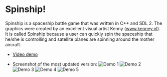 # Spinship!

Spinship is a spaceship battle game that was written in C++ and SDL 2. The graphics were created by an excellent visual artist Kenny (www.kenney.nl). It is called Spinship because a user can quickly spin the spaceship that he/she is controlling and satellite planes are spinning around the mother aircraft.

- [Video demo](https://vimeo.com/195446900)

- Screenshot of the most updated version:
![Demo 1](https://raw.githubusercontent.com/kelvinhu9988/spaceship-battle-game/master/Demo_Draft_2-1.png)
![Demo 2](https://raw.githubusercontent.com/kelvinhu9988/spaceship-battle-game/master/Demo_Draft_2-2.png)
![Demo 3](https://raw.githubusercontent.com/kelvinhu9988/spaceship-battle-game/master/Demo_Draft_2-3.png)
![Demo 4](https://raw.githubusercontent.com/kelvinhu9988/spaceship-battle-game/master/Demo_Draft_2-4.png)
![Demo 5](https://raw.githubusercontent.com/kelvinhu9988/spaceship-battle-game/master/Demo_Draft_2-5.png)